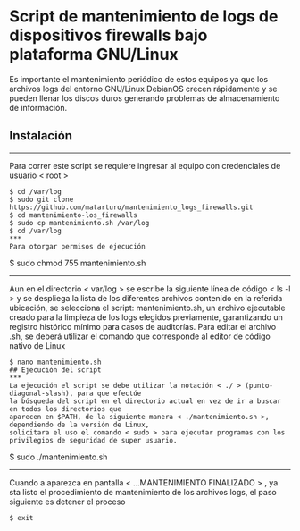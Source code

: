 # Script de mantenimiento de logs de dispositivos firewalls bajo plataforma GNU/Linux
Es importante el mantenimiento periódico de estos equipos ya que los archivos logs del entorno GNU/Linux DebianOS 
crecen rápidamente y se pueden llenar los discos duros generando problemas de almacenamiento de información.

## Instalación
***
Para correr este script se requiere ingresar al equipo con credenciales de usuario < root >
```
$ cd /var/log
$ sudo git clone https://github.com/matarturo/mantenimiento_logs_firewalls.git
$ cd mantenimiento-los_firewalls
$ sudo cp mantenimiento.sh /var/log
$ cd /var/log
***
Para otorgar permisos de ejecución
```
$ sudo chmod 755 mantenimiento.sh
***
Aun en el directorio < var/log > se escribe la siguiente línea de código < ls -l > y se despliega la 
lista de los diferentes archivos contenido en la referida ubicación, se selecciona el script: 
mantenimiento.sh, un archivo ejecutable creado para la limpieza de los logs elegidos 
previamente, garantizando un registro histórico mínimo para casos de auditorías. Para editar el 
archivo .sh, se deberá utilizar el comando <nano> que corresponde al editor de código nativo 
de Linux
```
$ nano mantenimiento.sh  
## Ejecución del script
***
La ejecución el script se debe utilizar la notación < ./ > (punto-diagonal-slash), para que efectúe 
la búsqueda del script en el directorio actual en vez de ir a buscar en todos los directorios que 
aparecen en $PATH, de la siguiente manera < ./mantenimiento.sh >, dependiendo de la versión de Linux, 
solicitara el uso el comando < sudo > para ejecutar programas con los privilegios de seguridad de super usuario.
```
$ sudo ./mantenimiento.sh 
***
Cuando a aparezca en pantalla < ...MANTENIMIENTO FINALIZADO > , ya sta listo el procedimiento de mantenimiento de
los archivos logs, el paso siguiente es detener el proceso
```
$ exit
  
